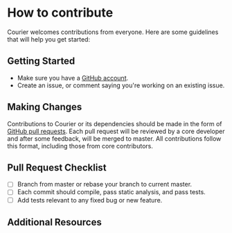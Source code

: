 # How to contribute

Courier welcomes contributions from everyone. Here are some guidelines
that will help you get started:

## Getting Started

* Make sure you have a [GitHub account](https://github.com).
* Create an issue, or comment saying you're working on an existing issue.

## Making Changes

Contributions to Courier or its dependencies should be made in the form
of [GitHub pull requests][PR]. Each pull request will be reviewed by a core
developer and after some feedback, will be merged to master. All contributions
follow this format, including those from core contributors.

## Pull Request Checklist

- [ ] Branch from master or rebase your branch to current master.
- [ ] Each commit should compile, pass static analysis, and pass tests.
- [ ] Add tests relevant to any fixed bug or new feature.

## Additional Resources

[PR]: https://help.github.com/articles/using-pull-requests/
